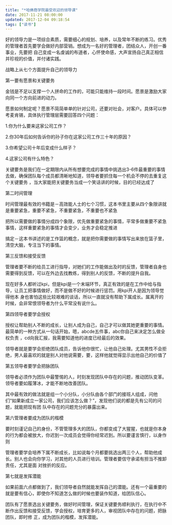 ```yaml
---
title: "*哈佛商学院最受欢迎的领导课"
date: 2017-11-21 08:00:00
updated: 2017-12-04 09:18:54
tags: ["读书"]
---
```

好的领导力是一项综合素质，需要细心的规划、培养，以及常年不断的练习。优秀的管理者首先要学会做好内部营销。想成为一名好的管理者，团结众人，开创一番事业，先要把
自己变成一名虔诚的布道者，心怀使命感，大声宣扬自己真正相信并珍视的价值，并付诸实践。

  

战略上从七个方面提升自己的领导力

  

  

第一要有愿景和关键要务

金钱是不足以支撑一个人拼命的工作的，可能只能维持一段时间。愿景是激励大家向同一个方向前进的动力。

  

愿景如何制定呢？愿景不简简单单的针对公司，还要对社会，对客户。具体可以参考麦肯锡，具体执行管理层需要回答四个问题：

  

1.你为什么要来这家公司工作？

  

2.你30年后如何告诉你的孙子你在这家公司工作三十年的原因？

  

3.你希望公司十年后变成什么样子？

  

4.这家公司有什么特色？

  

关键要务是我们在一定期限内从所有想要完成的事情中挑选出3-6件最重要的事情去做，确保团队每个成员都清晰地知道，领导者要抓住每一个机会不停的去重复这个关键要务
，当大家能把关键要务当成一个笑话讲的时候，目的已经达成了

  

  

第二时间管理

时间管理最有效的书籍是－高效能人士的七个习惯，这本书里主要从四个象限讲就是重要紧急，重要不紧急，不重要紧急，不重要也不紧急

  

把所以需要做的事情分成四个象限，优先做重要紧急的事情，平常多做重要不紧急事情，这样重要紧急的事情才会变少，业务才会稳定推进

  

搞定－这本书讲述的是工作篮的概念，就是把你需要做的事情写出来放在篮子里，清空大脑，专注当下的事情。

  

  

第三反馈和接受反馈

管理者要不断的给员工进行指导，对她们的工作能做出及时的反馈，管理者自身也需要得到反馈，可以在外边去找教练，得到别人的反馈，不断的提升自我。

  

现在好多人都听过kpi，但是kpi是一个末端环节，真正有效的是在工作中给与指导，让员工把事情做好，而不是做不好的时候进行惩罚。用kpi开人是因为领导觉得他本
身也害怕这些比较艰难的谈话，所以一直就没有帮助下属成长。属离开的时候，会非常恨领导者为什么平常没有说什么。

  

  

第四领导者要学会授权

授权让帮助别人不断的成长，让别人成为自己，自己才可以做其她更重要的事情。最简单的一种方式从一句话开始，嗯，abcde五件事，abc你自己来决定怎么做全权负责
，cd向我汇报，我需要知道他的进度已经最后的效果。

  

领导者就是要学会拒绝团队成员，告诉他你很忙，让他自己处理。尤其男性不会拒绝，男人最喜欢的就是别人对他说需要，要，这样他就觉得显示出他自己的价值了

  

  

第五领导者要学会把脉团队

领导者必须作为团队中最警惕的人，时刻发现团队中存在的问题，推动团队变革。领导者要如履薄冰，才能不断地改善团队。

  

其中最有效的做法就是组一个小分队，小分队由各个部门的接班人组成，问他们“如果新成立一家公司，我们应该怎么做？”，发现他们说的都是先有公司的问题，就能把现有团
队中存在的问题充分的暴露出来。

  

  

第六管理者要成为团队的楷模

要时刻谨记自己的身份，不管管理多大的团队，你都变成了大猩猩，也就是你本身的行为都会被放大，你迟到一次成员会觉得你经常迟到。所以要谨言慎行，以身作则

  

管理者要学会培养下属不断成长，比如说每个月都要挑选出两三个人，帮助他成长。别人也会向你学习，对其他的人员进行培训。管理者要信守承诺有担当不推卸责任，尤其是面
对挫折的反应。

  

  

第七就是发挥潜能

如果前面六点都做到了，我们领导者自然就能发挥自己的潜能。还有一个最重要的就是要有信心，即使你不知道怎么做的时候也要装作知道，给团队信心。

  

  

团队有了愿景选出关键要务，做好时间管理，保证关键要务顺利执行，在执行中不断作出反馈和接受反馈，学会授权，培育更多的人，审视团队中存在的问题，把脉团队，即时修
正，成为团队的楷模，发挥潜能。

  

